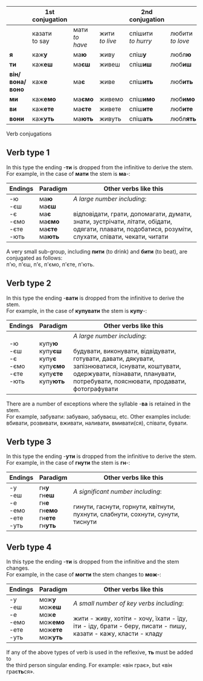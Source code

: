 
|                   | 1st conjugation    |                     |                   | 2nd conjugation         |                       |                       |
| ----------------- | ------------------ | ------------------- | ----------------- | ----------------------- | --------------------- | --------------------- |
|                   | казати  <br>to say | мати  <br>_to have_ | жити<br>*to live* | спішити  <br>_to hurry_ | любити  <br>_to love_ | клеїти  <br>_to glue_ |
| **я**             | каж**у**           | ма**ю**             | живу              | спіш**у**               | любл**ю**             | кле**ю**              |
| **ти**            | каж**еш**          | ма**єш**            | живеш             | спіш**иш**              | люб**иш**             | кле**їш**             |
| **він/вона/воно** | каж**е**           | ма**є**             | живе              | спіш**ить**             | люб**ить**            | кле**їть**            |
| **ми**            | каж**емо**         | ма**ємо**           | живемо            | спіш**имо**             | люб**имо**            | кле**їмо**            |
| **ви**            | каж**ете**         | ма**єте**           | живете            | спіш**ите**             | люб**ите**            | кле**їте**            |
| **вони**          | каж**уть**         | ма**ють**           | живуть            | спіш**ать**             | любл**ять**           | кле**ять**            |

Verb conjugations

## Verb type 1

In this type the ending -**ти** is dropped from the infinitive to derive the stem.  
For example, in the case of **мати** the stem is **ма**-:

|Endings|Paradigm|Other verbs like this|
|---|---|---|
|-ю  <br>-єш  <br>-є  <br>-ємо  <br>-єте  <br>-ють|ма**ю**  <br>ма**єш**  <br>ма**є**  <br>ма**ємо**  <br>ма**єте**  <br>ма**ють**|_A large number including_:<br><br>відповідати, грати, допомагати, думати, знати, зустрічати, літати, обідати, одягати, плавати, подобатися, розуміти, слухати, співати, чекати, читати|

A very small sub-group, including **пити** (to drink) and **бити** (to beat), are conjugated as follows:  
п'ю, п'єш, п'є, п'ємо, п'єте, п'ють.

## Verb type 2

In this type the ending -**вати** is dropped from the infinitive to derive the stem.  
For example, in the case of **купувати** the stem is **купу**-:

|Endings|Paradigm|Other verbs like this|
|---|---|---|
|-ю  <br>-єш  <br>-є  <br>-ємо  <br>-єте  <br>-ють|купу**ю**  <br>купу**єш**  <br>купу**є**  <br>купу**ємо**  <br>купу**єте**  <br>купу**ють**|_A large number including_:<br><br>будувати, виконувати, відвідувати, готувати, давати, дякувати, запізнюватися, існувати, коштувати, одержувати, пізнавати, планувати, потребувати, пояснювати, продавати, фотографувати|

There are a number of exceptions where the syllable -**ва** is retained in the stem.  
For example, забувати: забуваю, забуваєш, etc. Other examples include:  
вбивати, розвивати, вживати, наливати, вмивати(ся), співати, бувати.

## Verb type 3

In this type the ending -**ути** is dropped from the infinitive to derive the stem.  
For example, in the case of **гнути** the stem is **гн**-:

|Endings|Paradigm|Other verbs like this|
|---|---|---|
|-у  <br>-еш  <br>-е  <br>-емо  <br>-ете  <br>-уть|гн**у**  <br>гн**еш**  <br>гн**е**  <br>гн**емо**  <br>гн**ете**  <br>гн**уть**|_A significant number including_:<br><br>гинути, гаснути, горнути, квітнути, пухнути, слабнути, сохнути, сунути, тиснути|

## Verb type 4

In this type the ending -**ти** is dropped from the infinitive and the stem changes.  
For example, in the case of **могти** the stem changes to **мож**-:

|Endings|Paradigm|Other verbs like this|
|---|---|---|
|-у  <br>-еш  <br>-е  <br>-емо  <br>-ете  <br>-уть|мож**у**  <br>мож**еш**  <br>мож**е**  <br>мож**емо**  <br>мож**ете**  <br>мож**уть**|_A small number of key verbs including_:<br><br>жити - живу, хотіти - хочу, їхати - їду, іти - іду, брати - беру, писати - пишу, казати - кажу, класти - кладу|

If any of the above types of verb is used in the reflexive, **ть** must be added to  
the third person singular ending. For example: «він грає», but «він грає**ть**ся».